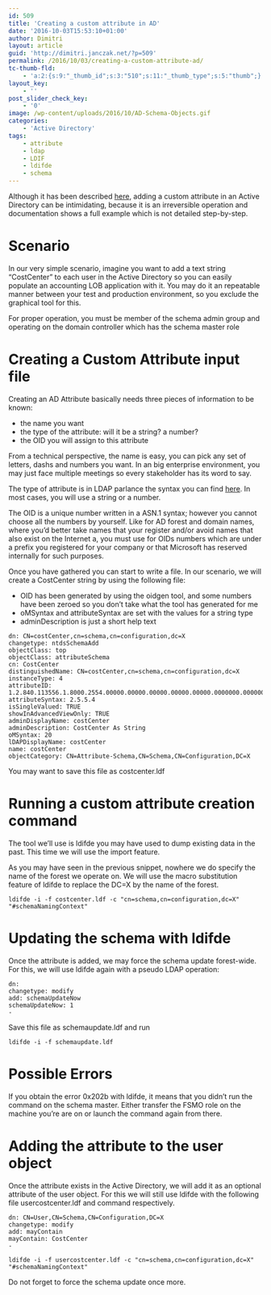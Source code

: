 ```yaml
---
id: 509
title: 'Creating a custom attribute in AD'
date: '2016-10-03T15:53:10+01:00'
author: Dimitri
layout: article
guid: 'http://dimitri.janczak.net/?p=509'
permalink: /2016/10/03/creating-a-custom-attribute-ad/
tc-thumb-fld:
    - 'a:2:{s:9:"_thumb_id";s:3:"510";s:11:"_thumb_type";s:5:"thumb";}'
layout_key:
    - ''
post_slider_check_key:
    - '0'
image: /wp-content/uploads/2016/10/AD-Schema-Objects.gif
categories:
    - 'Active Directory'
tags:
    - attribute
    - ldap
    - LDIF
    - ldifde
    - schema
---
```


Although it has been described [here](https://technet.microsoft.com/en-us/magazine/2008.05.schema.aspx), adding a custom attribute in an Active Directory can be intimidating, because it is an irreversible operation and documentation shows a full example which is not detailed step-by-step.

# Scenario

In our very simple scenario, imagine you want to add a text string “CostCenter” to each user in the Active Directory so you can easily populate an accounting LOB application with it. You may do it an repeatable manner between your test and production environment, so you exclude the graphical tool for this.

For proper operation, you must be member of the schema admin group and operating on the domain controller which has the schema master role

# Creating a Custom Attribute input file

Creating an AD Attribute basically needs three pieces of information to be known:

- the name you want
- the type of the attribute: will it be a string? a number?
- the OID you will assign to this attribute

From a technical perspective, the name is easy, you can pick any set of letters, dashs and numbers you want. In an big enterprise environment, you may just face multiple meetings so every stakeholder has its word to say.

The type of attribute is in LDAP parlance the syntax you can find [here](https://technet.microsoft.com/en-us/library/cc961740.aspx). In most cases, you will use a string or a number.

The OID is a unique number written in a ASN.1 syntax; however you cannot choose all the numbers by yourself. Like for AD forest and domain names, where you’d better take names that your register and/or avoid names that also exist on the Internet a, you must use for OIDs numbers which are under a prefix you registered for your company or that Microsoft has reserved internally for such purposes.

Once you have gathered you can start to write a file. In our scenario, we will create a CostCenter string by using the following file:

- OID has been generated by using the oidgen tool, and some numbers have been zeroed so you don’t take what the tool has generated for me
- oMSyntax and attributeSyntax are set with the values for a string type
- adminDescription is just a short help text

```
dn: CN=costCenter,cn=schema,cn=configuration,dc=X
changetype: ntdsSchemaAdd
objectClass: top
objectClass: attributeSchema
cn: CostCenter
distinguishedName: CN=costCenter,cn=schema,cn=configuration,dc=X
instanceType: 4
attributeID: 1.2.840.113556.1.8000.2554.00000.00000.00000.00000.00000.0000000.000000.2.2
attributeSyntax: 2.5.5.4
isSingleValued: TRUE
showInAdvancedViewOnly: TRUE
adminDisplayName: costCenter
adminDescription: CostCenter As String
oMSyntax: 20
lDAPDisplayName: costCenter
name: costCenter
objectCategory: CN=Attribute-Schema,CN=Schema,CN=Configuration,DC=X
```

You may want to save this file as costcenter.ldf

# Running a custom attribute creation command

The tool we’ll use is ldifde you may have used to dump existing data in the past. This time we will use the import feature.

As you may have seen in the previous snippet, nowhere we do specify the name of the forest we operate on. We will use the macro substitution feature of ldifde to replace the DC=X by the name of the forest.

```
ldifde -i -f costcenter.ldf -c "cn=schema,cn=configuration,dc=X" "#schemaNamingContext"
```

# Updating the schema with ldifde

Once the attribute is added, we may force the schema update forest-wide. For this, we will use ldifde again with a pseudo LDAP operation:

```
dn: 
changetype: modify
add: schemaUpdateNow
schemaUpdateNow: 1
-
```

Save this file as schemaupdate.ldf and run

```
ldifde -i -f schemaupdate.ldf
```

# Possible Errors

If you obtain the error 0x202b with ldifde, it means that you didn’t run the command on the schema master. Either transfer the FSMO role on the machine you’re are on or launch the command again from there.

# Adding the attribute to the user object

Once the attribute exists in the Active Directory, we will add it as an optional attribute of the user object. For this we will still use ldifde with the following file usercostcenter.ldf and command respectively.

```
dn: CN=User,CN=Schema,CN=Configuration,DC=X
changetype: modify
add: mayContain
mayContain: CostCenter
-
```

```
ldifde -i -f usercostcenter.ldf -c "cn=schema,cn=configuration,dc=X" "#schemaNamingContext"
```

Do not forget to force the schema update once more.
